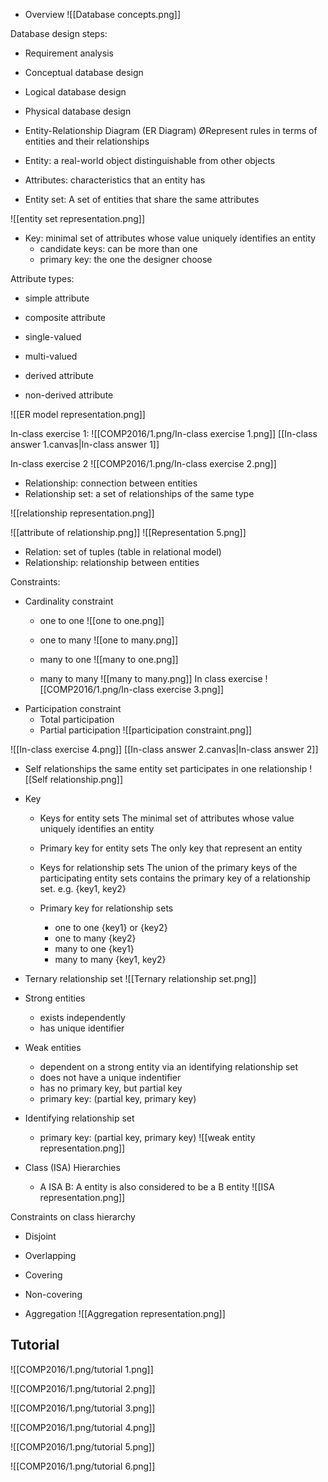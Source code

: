 - Overview
![[Database concepts.png]]

Database design steps:
- Requirement analysis
- Conceptual database design
- Logical database design
- Physical database design

- Entity-Relationship Diagram (ER Diagram)
	ØRepresent rules in terms of entities and their relationships

- Entity: a real-world object distinguishable from other objects
- Attributes: characteristics that an entity has
- Entity set: A set of entities that share the same attributes

![[entity set representation.png]]

- Key: minimal set of attributes whose value uniquely identifies an entity
	- candidate keys: can be more than one
	- primary key: the one the designer choose

Attribute types:
- simple attribute
- composite attribute

- single-valued
- multi-valued

- derived attribute
- non-derived attribute

![[ER model representation.png]]

In-class exercise 1: 
![[COMP2016/1.png/In-class exercise 1.png]]
[[In-class answer 1.canvas|In-class answer 1]]

In-class exercise 2
![[COMP2016/1.png/In-class exercise 2.png]]

- Relationship: connection between entities
- Relationship set: a set of relationships of the same type

![[relationship representation.png]]

![[attribute of relationship.png]]
![[Representation 5.png]]

- Relation: set of tuples (table in relational model)
- Relationship: relationship between entities


Constraints:
- Cardinality constraint
	- one to one
	![[one to one.png]]
	
	- one to many
	![[one to many.png]]
	- many to one
	![[many to one.png]]
	- many to many
	![[many to many.png]]
	In class exercise
	![[COMP2016/1.png/In-class exercise 3.png]]
- Participation constraint
	- Total participation
	- Partial participation
	![[participation constraint.png]]

![[In-class exercise 4.png]]
[[In-class answer 2.canvas|In-class answer 2]]

- Self relationships
	the same entity set participates in one relationship
	![[Self relationship.png]]

- Key
	- Keys for entity sets 
		The minimal set of attributes whose value uniquely identifies an entity
	- Primary key for entity sets
		The only key that represent an entity
		
	- Keys for relationship sets
		The union of the primary keys of the participating entity sets contains the primary key of a relationship set.
		e.g. {key1, key2}
	- Primary key for relationship sets
		- one to one
			{key1} or {key2}
		- one to many
			{key2}
		- many to one
			{key1}
		- many to many
			{key1, key2}

- Ternary relationship set
	![[Ternary relationship set.png]]

- Strong entities
	- exists independently
	- has unique identifier
- Weak entities
	- dependent on a strong entity via an identifying relationship set
	- does not have a unique indentifier
	- has no primary key, but partial key
	- primary key: (partial key, primary key)
- Identifying relationship set
	- primary key: (partial key, primary key)
	![[weak entity representation.png]]

- Class (ISA) Hierarchies
	- A ISA B: A entity is also considered to be a B entity
	![[ISA representation.png]]

Constraints on class hierarchy
- Disjoint
- Overlapping
- Covering
- Non-covering

- Aggregation
	![[Aggregation representation.png]]

## **Tutorial**

![[COMP2016/1.png/tutorial 1.png]]

![[COMP2016/1.png/tutorial 2.png]]

![[COMP2016/1.png/tutorial 3.png]]

![[COMP2016/1.png/tutorial 4.png]]

![[COMP2016/1.png/tutorial 5.png]]

![[COMP2016/1.png/tutorial 6.png]]